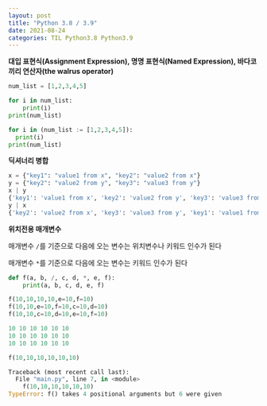 ```yaml
---
layout: post
title: "Python 3.8 / 3.9"
date: 2021-08-24
categories: TIL Python3.8 Python3.9
---
```


**대입 표현식(Assignment Expression), 명명 표현식(Named Expression), 바다코끼리 연산자(the walrus operator)**

```python
num_list = [1,2,3,4,5]

for i in num_list:
    print(i)
print(num_list)
```

```python
for i in (num_list := [1,2,3,4,5]):
  print(i)
print(num_list)
```

**딕셔너리 병합**

```python
x = {"key1": "value1 from x", "key2": "value2 from x"}
y = {"key2": "value2 from y", "key3": "value3 from y"}
x | y
{'key1': 'value1 from x', 'key2': 'value2 from y', 'key3': 'value3 from y'}
y | x
{'key2': 'value2 from x', 'key3': 'value3 from y', 'key1': 'value1 from x'}
```

**위치전용 매개변수**

매개변수 `/`를 기준으로 다음에 오는 변수는 위치변수나 키워드 인수가 된다

매개변수 `*`를 기준으로 다음에 오는 변수는 키워드 인수가 된다

```python
def f(a, b, /, c, d, *, e, f):
    print(a, b, c, d, e, f)

f(10,10,10,10,e=10,f=10)
f(10,10,e=10,f=10,c=10,d=10)
f(10,10,c=10,d=10,e=10,f=10)

10 10 10 10 10 10
10 10 10 10 10 10
10 10 10 10 10 10

f(10,10,10,10,10,10)

Traceback (most recent call last):
  File "main.py", line 7, in <module>
    f(10,10,10,10,10,10)
TypeError: f() takes 4 positional arguments but 6 were given

```
